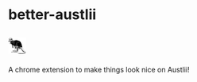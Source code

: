 # better-austlii


##  <img src="https://github.com/ezgranet/better-austlii/blob/master/kangaroo-court-no-bg.png" width="36"> 


A chrome extension to make things look nice on Austlii! 
